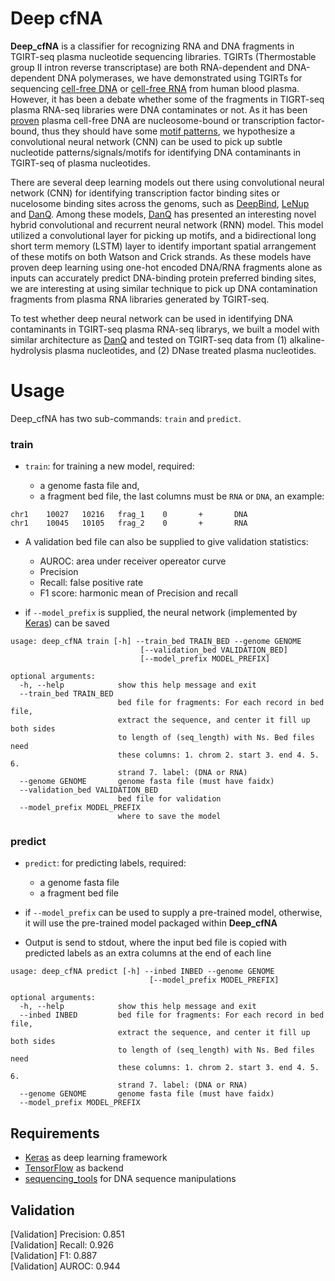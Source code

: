 # Deep cfNA #

**Deep_cfNA** is a classifier for recognizing RNA and DNA fragments in TGIRT-seq plasma nucleotide sequencing libraries. TGIRTs (Thermostable group II intron reverse transcriptase) are both RNA-dependent and DNA-dependent DNA polymerases, we have demonstrated using TGIRTs for sequencing [cell-free DNA](https://www.nature.com/articles/s41598-017-09064-w) or [cell-free RNA](https://www.ncbi.nlm.nih.gov/pubmed/26554030) from human blood plasma. However, it has been a debate whether some of the fragments in TIGRT-seq plasma RNA-seq libraries were DNA contaminates or not. As it has been [proven](https://www.ncbi.nlm.nih.gov/pubmed/26771485) plasma cell-free DNA are nucleosome-bound or transcription factor-bound, thus they should have some [motif patterns](https://academic.oup.com/bioinformatics/article/34/10/1705/4796955), we hypothesize a convolutional neural network (CNN) can be used to pick up subtle nucleotide patterns/signals/motifs for identifying DNA contaminants in TGIRT-seq of plasma nucleotides. 

There are several deep learning models out there using convolutional neural network (CNN) for identifying transcription factor binding sites or nucelosome binding sites across the genoms, such as [DeepBind](https://www.nature.com/articles/nbt.3300), [LeNup](https://academic.oup.com/bioinformatics/article/34/10/1705/479695) and [DanQ](https://www.ncbi.nlm.nih.gov/pubmed/27084946). Among these models, [DanQ](https://www.ncbi.nlm.nih.gov/pubmed/27084946) has presented an interesting novel hybrid convolutional and recurrent neural network (RNN) model. This model utilized a convolutional layer for picking up motifs, and a bidirectional long short term memory (LSTM) layer to identify important spatial arrangement of these motifs on both Watson and Crick strands. As these models have proven deep learning using one-hot encoded DNA/RNA fragments alone as inputs can accurately predict DNA-binding protein preferred binding sites, we are interesting at using similar technique to pick up DNA contamination fragments from plasma RNA libraries generated by TGIRT-seq.

To test whether deep neural network can be used in identifying DNA contaminants in TGIRT-seq plasma RNA-seq librarys, we built a model with similar architecture as [DanQ](https://github.com/uci-cbcl/DanQ/blob/master/DanQ_train.py) and tested on TGIRT-seq data from (1) alkaline-hydrolysis plasma nucleotides, and (2) DNase treated plasma nucleotides.


# Usage #

Deep_cfNA has two sub-commands: ```train``` and ```predict```. 

### train  ###

* ```train```: for training a new model, required: 

    * a genome fasta file and, 
    * a fragment bed file, the last columns must be ```RNA``` or ```DNA```, an example:
```
chr1    10027   10216   frag_1    0       +       DNA
chr1    10045   10105   frag_2    0       +       RNA
```

* A validation bed file can also be supplied to give validation statistics: 
    * AUROC: area under receiver opereator curve  
    * Precision
    * Recall: false positive rate
    * F1 score: harmonic mean of Precision and recall

* if ```--model_prefix``` is supplied, the neural network (implemented by [Keras](https://keras.io/)) can be saved


```
usage: deep_cfNA train [-h] --train_bed TRAIN_BED --genome GENOME
                             [--validation_bed VALIDATION_BED]
                             [--model_prefix MODEL_PREFIX]

optional arguments:
  -h, --help            show this help message and exit
  --train_bed TRAIN_BED
                        bed file for fragments: For each record in bed file,
                        extract the sequence, and center it fill up both sides
                        to length of (seq_length) with Ns. Bed files need
                        these columns: 1. chrom 2. start 3. end 4. 5. 6.
                        strand 7. label: (DNA or RNA)
  --genome GENOME       genome fasta file (must have faidx)
  --validation_bed VALIDATION_BED
                        bed file for validation
  --model_prefix MODEL_PREFIX
                        where to save the model
```


### predict ###

* ```predict```: for predicting labels, required:
    * a genome fasta file
    * a fragment bed file

* if ```--model_prefix``` can be used to supply a pre-trained model, otherwise, it will use the pre-trained model packaged within **Deep_cfNA**

* Output is send to stdout, where the input bed file is copied with predicted labels as an extra columns at the end of each line


```
usage: deep_cfNA predict [-h] --inbed INBED --genome GENOME
                               [--model_prefix MODEL_PREFIX]

optional arguments:
  -h, --help            show this help message and exit
  --inbed INBED         bed file for fragments: For each record in bed file,
                        extract the sequence, and center it fill up both sides
                        to length of (seq_length) with Ns. Bed files need
                        these columns: 1. chrom 2. start 3. end 4. 5. 6.
                        strand 7. label: (DNA or RNA)
  --genome GENOME       genome fasta file (must have faidx)
  --model_prefix MODEL_PREFIX
```


## Requirements ##
* [Keras](https://keras.io/) as deep learning framework
* [TensorFlow](https://www.tensorflow.org/) as backend
* [sequencing_tools](https://github.com/wckdouglas/sequencing_tools) for DNA sequence manipulations

## Validation ##
[Validation] Precision: 0.851     
[Validation] Recall: 0.926       
[Validation] F1: 0.887     
[Validation] AUROC: 0.944    

